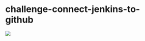 # challenge-connect-jenkins-to-github
<a href='https://5e7f096d7124.ngrok.app/job/challenge-connect-jenkins-to-github/'><img src='https://5e7f096d7124.ngrok.app/buildStatus/icon?job=challenge-connect-jenkins-to-github'></a>
